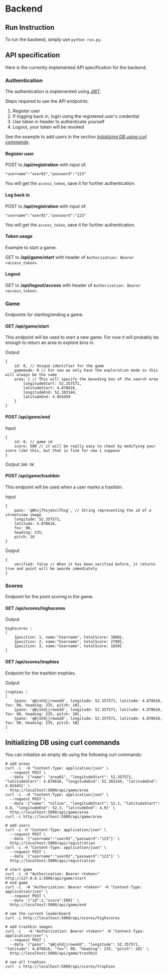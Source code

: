 # Backend

## Run Instruction

To run the backend, simply use `python run.py`.

## API specification

Here is the currently implemented API specification for the backend.

### Authentication

The authentication is implemented using [JWT](https://pythonhosted.org/Flask-JWT/).

Steps required to use the API endpoints:
1. Register user
2. If logging back in, login using the registered user's credential
3. Use token in header to authenticate yourself
4. Logout, your token will be revoked

See the example to add users in the section [*Initializing DB using curl commands*](#curlinit).

#### Register user

POST to **/api/registration** with input of:

`"username":"user01","password":"123"`

You will get the `access_token`, save it for further authentication.

#### Log back in

POST to **/api/registration** with input of:

`"username":"user01","password":"123"`

You will get the `access_token`, save it for further authentication.

#### Token usage

Example to start a game:

GET to **/api/game/start** with header of `Authorization: Bearer <access_token>`.

#### Logout

GET to **/api/logout/access** with header of `Authorization: Bearer <access_token>`.

### Game

Endpoints for starting/ending a game.

#### GET /api/game/start
This endpoint will be used to start a new game. For now it will probably be enough to return an area to explore bins in.

Output
```
{
    id: 0, // Unique identifier for the game
    gamemode: 0 // For now we only have the exploration mode so this will always be the same
    area: { // This will specify the bounding box of the search area
        longitudeStart: 52.357571,
        latitudeStart: 4.878616,
        longitudeEnd: 52.383144,
        latitudeEnd: 4.924450
    }
}
```

#### POST /api/game/end

Input
```
{
    id: 0, // game id
    score: 500 // it will be really easy to cheat by modifying your score like this, but that is fine for now i suppose
}
```

Output
`200 OK`

#### POST /api/game/trashbin
This endpoint will be used when a user marks a trashbin.

Input
```
{
    pano: 'qWhsj7hsjekslfhsg', // String representing the id of a streetview image
    longitude: 52.357571,
    latitude: 4.878616,
    fov: 90,
    heading: 235,
    pitch: 10
}
```

Output
```
{
    verified: false // When it has been verified before, it returns true and point will be awarde immediately
}
```

### Scores

Endpoint for the point scoring in the game.

#### GET /api/scores/highscores

Output 
```
highscores :
[
    {position: 1, name:"Username", totalScore: 3800},
    {position: 2, name:"Username", totalScore: 2700},
    {position: 3, name:"Username", totalScore: 1650}
]
```

#### GET /api/scores/trophies

Endpoint for the trashbin trophies.

Output 
```
trophies :
[
    {pano: 'qWjshdjjrowodd', longitude: 52.357571, latitude: 4.878616, fov: 90, heading: 235, pitch: 10},    
    {pano: 'qWjshdjjrowodd', longitude: 52.357571, latitude: 4.878616, fov: 90, heading: 235, pitch: 10},
    {pano: 'qWjshdjjrowodd', longitude: 52.357571, latitude: 4.878616, fov: 90, heading: 235, pitch: 10}
]
```

## <a name="curlinit"></a>Initializing DB using curl commands

You can initialize an empty db using the following curl commands:

```
# add areas
curl -i  -H "Content-Type: application/json" \
  --request POST \
  --data '{"name": "area01", "longitudeStart": 52.357571, "latitudeStart": 4.878616, "longitudeEnd": 52.383144, "latitudeEnd": 4.92445}' \
  http://localhost:5000/api/game/area
curl -i  -H "Content-Type: application/json" \
  --request POST \
  --data '{"name": "nzline", "longitudeStart": 52.1, "latitudeStart": 4.8, "longitudeEnd": 52.3, "latitudeEnd": 4.9}' \
  http://localhost:5000/api/game/area
curl -i http://localhost:5000/api/game/area

# add users
curl -i -H "Content-Type: application/json" \
  --request POST \
  --data '{"username":"user01","password":"123"}' \
  http://localhost:5000/api/registration
curl -i -H "Content-Type: application/json" \
  --request POST \
  --data '{"username":"user02","password":"123"}' \
  http://localhost:5000/api/registration

# start game
curl -i -H "Authorization: Bearer <token>" http://127.0.0.1:5000/api/game/start
# end game
curl -i  -H "Authorization: Bearer <token>" -H "Content-Type: application/json" \
  --request POST \
  --data '{"id":1,"score":500}' \
  http://localhost:5000/api/game/end

# see the current leaderboard
curl -i http://localhost:5000/api/scores/highscores

# add trashbin images
curl -i   -H "Authorization: Bearer <token>" -H "Content-Type: application/json" \
  --request POST \
  --data '{"pano": "qWjshdjjrowodd", "longitude": 52.357571, "latitude": 4.878616, "fov": 90, "heading": 235, "pitch": 10}' \
  http://localhost:5000/api/game/trashbin

# see all trophies
curl -i http://localhost:5000/api/scores/trophies

```
